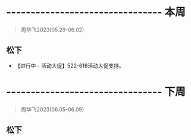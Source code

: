 # -------------------------------- 本周
> 周华飞2023(05.29-06.02)
## 松下
* 【进行中 - 活动大促】522-616活动大促支持。

# -------------------------------- 下周
> 周华飞2023(06.05-06.09)
## 松下
